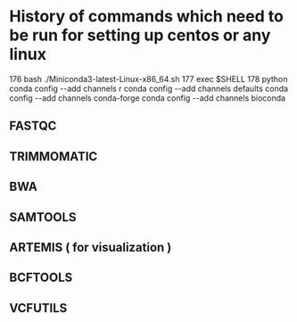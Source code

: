 # History of commands which need to be run for setting up centos or any linux

  176  bash ./Miniconda3-latest-Linux-x86_64.sh 
  177  exec $SHELL
  178  python
conda config --add channels r
conda config --add channels defaults
conda config --add channels conda-forge
conda config --add channels bioconda


## FASTQC

## TRIMMOMATIC

## BWA

## SAMTOOLS

## ARTEMIS ( for visualization )

## BCFTOOLS

##  VCFUTILS

## 
